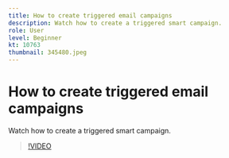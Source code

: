 ```yaml
---
title: How to create triggered email campaigns
description: Watch how to create a triggered smart campaign.
role: User
level: Beginner
kt: 10763
thumbnail: 345480.jpeg
---
```


# How to create triggered email campaigns

Watch how to create a triggered smart campaign.

>[!VIDEO](https://video.tv.adobe.com/v/345480/?quality=12&learn=on)
